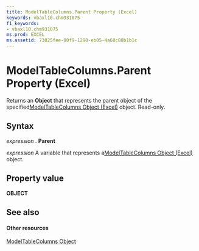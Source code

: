 ```yaml
---
title: ModelTableColumns.Parent Property (Excel)
keywords: vbaxl10.chm931075
f1_keywords:
- vbaxl10.chm931075
ms.prod: EXCEL
ms.assetid: 73825fee-00f9-1298-eb05-4a68c88b1b1c
---
```



# ModelTableColumns.Parent Property (Excel)

Returns an  **Object** that represents the parent object of the specified[ModelTableColumns Object (Excel)](modeltablecolumns-object-excel.md) object. Read-only.


## Syntax

 _expression_ . **Parent**

 _expression_ A variable that represents a[ModelTableColumns Object (Excel)](modeltablecolumns-object-excel.md) object.


## Property value

 **OBJECT**


## See also


#### Other resources



[ModelTableColumns Object](modeltablecolumns-object-excel.md)

